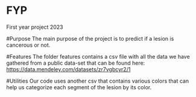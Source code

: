# FYP
First year project 2023

#Purpose
The main purpose of the project is to predict if a lesion is cancerous or not.

#Features
The folder features contains a csv file with all the data we have gathered from a public data-set that can be found here: https://data.mendeley.com/datasets/zr7vgbcyr2/1

#Utilities
Our code uses another csv that contains various colors that can help us categorize each segment of the lesion by its color.
